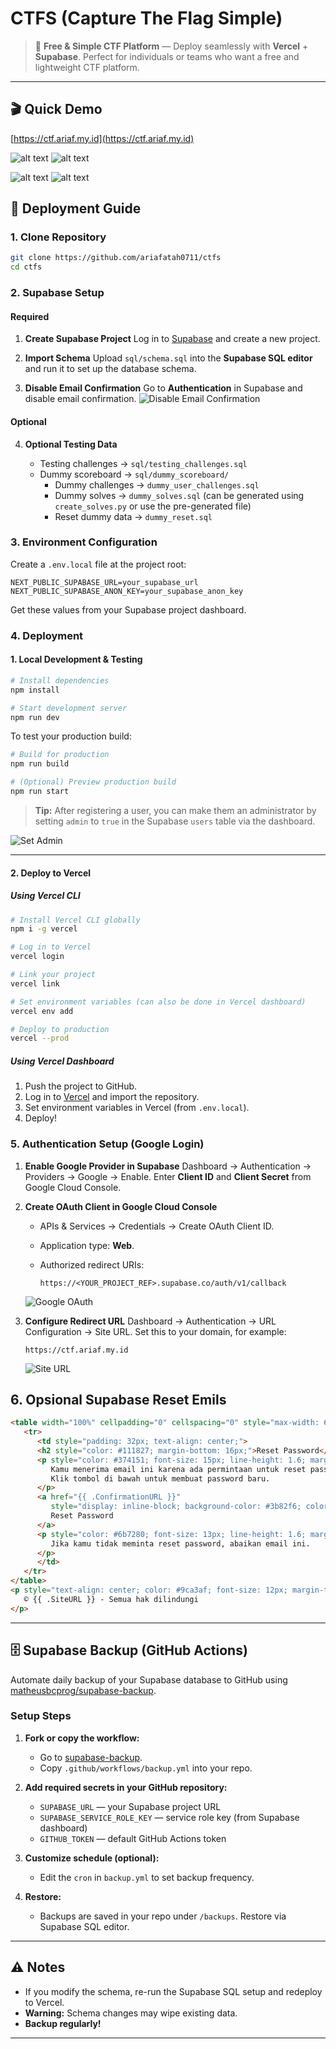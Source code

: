 
# CTFS (Capture The Flag Simple)

> 🚩 **Free & Simple CTF Platform** — Deploy seamlessly with **Vercel** + **Supabase**. Perfect for individuals or teams who want a free and lightweight CTF platform.

---

## 🎬 Quick Demo

[https://ctf.ariaf.my.id](https://ctf.ariaf.my.id)

![alt text](images/README/image-4.png)
![alt text](images/README/image-7.png)
<!-- ![alt text](images/README/image-5.png) -->
![alt text](images/README/image-6.png)
![alt text](images/README/image-8.png)

## 📖 Deployment Guide

### 1. Clone Repository

```bash
git clone https://github.com/ariafatah0711/ctfs
cd ctfs
```

### 2. Supabase Setup

#### Required

1. **Create Supabase Project**
   Log in to [Supabase](https://supabase.com/) and create a new project.

2. **Import Schema**
   Upload `sql/schema.sql` into the **Supabase SQL editor** and run it to set up the database schema.

3. **Disable Email Confirmation**
   Go to **Authentication** in Supabase and disable email confirmation.
   ![Disable Email Confirmation](images/README/image-3.png)

#### Optional

4. **Optional Testing Data**

    - Testing challenges → `sql/testing_challenges.sql`
    - Dummy scoreboard → `sql/dummy_scoreboard/`
       - Dummy challenges → `dummy_user_challenges.sql`
       - Dummy solves → `dummy_solves.sql` (can be generated using `create_solves.py` or use the pre-generated file)
       - Reset dummy data → `dummy_reset.sql`

### 3. Environment Configuration

Create a `.env.local` file at the project root:

```env
NEXT_PUBLIC_SUPABASE_URL=your_supabase_url
NEXT_PUBLIC_SUPABASE_ANON_KEY=your_supabase_anon_key
```

Get these values from your Supabase project dashboard.

### 4. Deployment


#### 1. Local Development & Testing

```bash
# Install dependencies
npm install

# Start development server
npm run dev
```

To test your production build:

```bash
# Build for production
npm run build

# (Optional) Preview production build
npm run start
```

> **Tip:**
> After registering a user, you can make them an administrator by setting `admin` to `true` in the Supabase `users` table via the dashboard.

![Set Admin](images/README/image.png)

---

#### 2. Deploy to Vercel

##### Using Vercel CLI

```bash
# Install Vercel CLI globally
npm i -g vercel

# Log in to Vercel
vercel login

# Link your project
vercel link

# Set environment variables (can also be done in Vercel dashboard)
vercel env add

# Deploy to production
vercel --prod
```

##### Using Vercel Dashboard

1. Push the project to GitHub.
2. Log in to [Vercel](https://vercel.com/) and import the repository.
3. Set environment variables in Vercel (from `.env.local`).
4. Deploy!

### 5. Authentication Setup (Google Login)

1. **Enable Google Provider in Supabase**
   Dashboard → Authentication → Providers → Google → Enable.
   Enter **Client ID** and **Client Secret** from Google Cloud Console.

2. **Create OAuth Client in Google Cloud Console**

   * APIs & Services → Credentials → Create OAuth Client ID.
   * Application type: **Web**.
   * Authorized redirect URIs:

     ```
     https://<YOUR_PROJECT_REF>.supabase.co/auth/v1/callback
     ```

   ![Google OAuth](images/README/image-1.png)

3. **Configure Redirect URL**
   Dashboard → Authentication → URL Configuration → Site URL.
   Set this to your domain, for example:

   ```
   https://ctf.ariaf.my.id
   ```

   ![Site URL](images/README/image-2.png)

## 6. Opsional Supabase Reset Emils
```html
<table width="100%" cellpadding="0" cellspacing="0" style="max-width: 600px; margin: auto; background: #ffffff; border-radius: 12px; box-shadow: 0 4px 10px rgba(0,0,0,0.05);">
   <tr>
      <td style="padding: 32px; text-align: center;">
      <h2 style="color: #111827; margin-bottom: 16px;">Reset Password</h2>
      <p style="color: #374151; font-size: 15px; line-height: 1.6; margin-bottom: 24px;">
         Kamu menerima email ini karena ada permintaan untuk reset password akunmu.
         Klik tombol di bawah untuk membuat password baru.
      </p>
      <a href="{{ .ConfirmationURL }}"
         style="display: inline-block; background-color: #3b82f6; color: #ffffff; text-decoration: none; padding: 12px 24px; border-radius: 8px; font-weight: bold; font-size: 15px;">
         Reset Password
      </a>
      <p style="color: #6b7280; font-size: 13px; line-height: 1.6; margin-top: 24px;">
         Jika kamu tidak meminta reset password, abaikan email ini.
      </p>
      </td>
   </tr>
</table>
<p style="text-align: center; color: #9ca3af; font-size: 12px; margin-top: 16px;">{{ .SiteURL }}
   © {{ .SiteURL }} - Semua hak dilindungi
</p>
```

---

## 🗄️ Supabase Backup (GitHub Actions)

Automate daily backup of your Supabase database to GitHub using [matheusbcprog/supabase-backup](https://github.com/matheusbcprog/supabase-backup).

### Setup Steps

1. **Fork or copy the workflow:**
   - Go to [supabase-backup](https://github.com/matheusbcprog/supabase-backup).
   - Copy `.github/workflows/backup.yml` into your repo.

2. **Add required secrets in your GitHub repository:**
   - `SUPABASE_URL` — your Supabase project URL
   - `SUPABASE_SERVICE_ROLE_KEY` — service role key (from Supabase dashboard)
   - `GITHUB_TOKEN` — default GitHub Actions token

3. **Customize schedule (optional):**
   - Edit the `cron` in `backup.yml` to set backup frequency.

4. **Restore:**
   - Backups are saved in your repo under `/backups`. Restore via Supabase SQL editor.

---

## ⚠️ Notes

* If you modify the schema, re-run the Supabase SQL setup and redeploy to Vercel.
* **Warning:** Schema changes may wipe existing data.
* **Backup regularly!**

---
